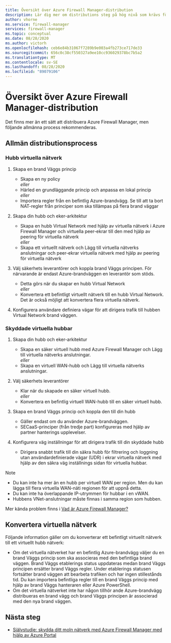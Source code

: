 ```yaml
---
title: Översikt över Azure Firewall Manager-distribution
description: Lär dig mer om distributions steg på hög nivå som krävs för Azure Firewall Manager
author: vhorne
ms.service: firewall-manager
services: firewall-manager
ms.topic: conceptual
ms.date: 08/28/2020
ms.author: victorh
ms.openlocfilehash: ceb6e84b31067f7289b9e003a4fb273ce717de33
ms.sourcegitcommit: 656c0c38cf550327a9ee10cc936029378bc7b5a2
ms.translationtype: MT
ms.contentlocale: sv-SE
ms.lasthandoff: 08/28/2020
ms.locfileid: "89079106"
---
```

# <a name="azure-firewall-manager-deployment-overview"></a>Översikt över Azure Firewall Manager-distribution

Det finns mer än ett sätt att distribuera Azure Firewall Manager, men följande allmänna process rekommenderas.

## <a name="general-deployment-process"></a>Allmän distributionsprocess

### <a name="hub-virtual-networks"></a>Hubb virtuella nätverk

1.  Skapa en brand Väggs princip

    - Skapa en ny policy
<br>*eller*<br>
    - Härled en grundläggande princip och anpassa en lokal princip
<br>*eller*<br>
    - Importera regler från en befintlig Azure-brandvägg. Se till att ta bort NAT-regler från principer som ska tillämpas på flera brand väggar
1. Skapa din hubb och eker-arkitektur
   - Skapa en hubb Virtual Network med hjälp av virtuella nätverk i Azure Firewall Manager och virtuella peer-ekrar till den med hjälp av peering för virtuella nätverk
<br>*eller*<br>
    - Skapa ett virtuellt nätverk och Lägg till virtuella nätverks anslutningar och peer-ekrar virtuella nätverk med hjälp av peering för virtuella nätverk

3. Välj säkerhets leverantörer och koppla brand Väggs principen. För närvarande är endast Azure-brandväggen en leverantör som stöds.

   - Detta görs när du skapar en hubb Virtual Network
<br>*eller*<br>
    - Konvertera ett befintligt virtuellt nätverk till en hubb Virtual Network. Det är också möjligt att konvertera flera virtuella nätverk.

4. Konfigurera användare definiera vägar för att dirigera trafik till hubben Virtual Network brand väggen.


### <a name="secured-virtual-hubs"></a>Skyddade virtuella hubbar

1. Skapa din hubb och eker-arkitektur

   - Skapa en säker virtuell hubb med Azure Firewall Manager och Lägg till virtuella nätverks anslutningar.<br>*eller*<br>
   - Skapa en virtuell WAN-hubb och Lägg till virtuella nätverks anslutningar.
2. Välj säkerhets leverantörer

   - Klar när du skapade en säker virtuell hubb.<br>*eller*<br>
   - Konvertera en befintlig virtuell WAN-hubb till en säker virtuell hubb.
3. Skapa en brand Väggs princip och koppla den till din hubb

   - Gäller endast om du använder Azure-brandväggen.
   - SECaaS-principer (från tredje part) konfigureras med hjälp av partner hanterings upplevelser.
4. Konfigurera väg inställningar för att dirigera trafik till din skyddade hubb

   - Dirigera snabbt trafik till din säkra hubb för filtrering och loggning utan användardefinierade vägar (UDR) i ekrar virtuella nätverk med hjälp av den säkra väg inställnings sidan för virtuella hubbar.

> [!NOTE]
> - Du kan inte ha mer än en hubb per virtuell WAN per region. Men du kan lägga till flera virtuella WAN-näti regionen för att uppnå detta.
> - Du kan inte ha överlappande IP-utrymmen för hubbar i en vWAN.
> - Hubbens VNet-anslutningar måste finnas i samma region som hubben.
>
> Mer kända problem finns i [Vad är Azure Firewall Manager?](overview.md#known-issues)

## <a name="convert-virtual-networks"></a>Konvertera virtuella nätverk

Följande information gäller om du konverterar ett befintligt virtuellt nätverk till ett virtuellt hubb nätverk:

- Om det virtuella nätverket har en befintlig Azure-brandvägg väljer du en brand Väggs princip som ska associeras med den befintliga brand väggen. Brand Väggs etablerings status uppdateras medan brand Väggs principen ersätter brand Väggs regler. Under etablerings statusen fortsätter brand väggen att bearbeta trafiken och har ingen stillestånds tid. Du kan importera befintliga regler till en brand Väggs princip med hjälp av brand Väggs hanteraren eller Azure PowerShell.
- Om det virtuella nätverket inte har någon tillhör ande Azure-brandvägg distribueras en brand vägg och brand Väggs principen är associerad med den nya brand väggen.

## <a name="next-steps"></a>Nästa steg

- [Självstudie: skydda ditt moln nätverk med Azure Firewall Manager med hjälp av Azure Portal](secure-cloud-network.md)
